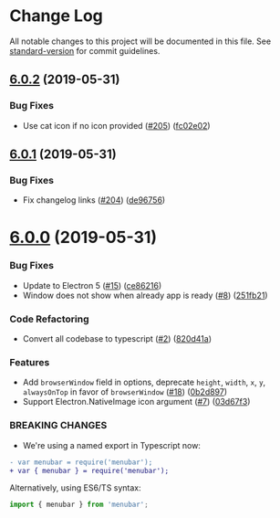 # Change Log

All notable changes to this project will be documented in this file. See [standard-version](https://github.com/conventional-changelog/standard-version) for commit guidelines.

## [6.0.2](https://github.com/maxogden/menubar/compare/v6.0.1...v6.0.2) (2019-05-31)


### Bug Fixes

* Use cat icon if no icon provided ([#205](https://github.com/maxogden/menubar/issues/205)) ([fc02e02](https://github.com/maxogden/menubar/commit/fc02e02))



## [6.0.1](https://github.com/maxogden/menubar/compare/v6.0.0...v6.0.1) (2019-05-31)


### Bug Fixes

* Fix changelog links ([#204](https://github.com/maxogden/menubar/issues/204)) ([de96756](https://github.com/maxogden/menubar/commit/de96756))



# [6.0.0](https://github.com/maxogden/menubar/compare/v5.2.3...v6.0.0) (2019-05-31)


### Bug Fixes

* Update to Electron 5 ([#15](https://github.com/amaurymartiny/menubar/issues/15)) ([ce86216](https://github.com/maxogden/menubar/commit/ce86216))
* Window does not show when already app is ready ([#8](https://github.com/amaurymartiny/menubar/issues/8)) ([251fb21](https://github.com/maxogden/menubar/commit/251fb21))


### Code Refactoring

* Convert all codebase to typescript ([#2](https://github.com/amaurymartiny/menubar/issues/2)) ([820d41a](https://github.com/maxogden/menubar/commit/820d41a))


### Features

* Add `browserWindow` field in options, deprecate `height`, `width`, `x`, `y`, `alwaysOnTop` in favor of `browserWindow` ([#18](https://github.com/amaurymartiny/menubar/issues/18)) ([0b2d897](https://github.com/maxogden/menubar/commit/0b2d897))
* Support Electron.NativeImage icon argument ([#7](https://github.com/amaurymartiny/menubar/issues/7)) ([03d67f3](https://github.com/maxogden/menubar/commit/03d67f3))


### BREAKING CHANGES

* We're using a named export in Typescript now:
```diff
- var menubar = require('menubar');
+ var { menubar } = require('menubar');
```

Alternatively, using ES6/TS syntax:
```javascript
import { menubar } from 'menubar';
```
